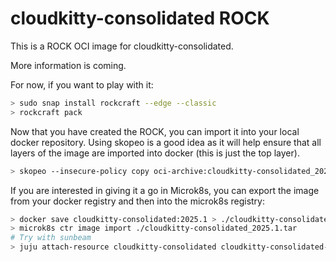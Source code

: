 # cloudkitty-consolidated ROCK

This is a ROCK OCI image for cloudkitty-consolidated.

More information is coming.

For now, if you want to play with it:

```bash
> sudo snap install rockcraft --edge --classic
> rockcraft pack
```

Now that you have created the ROCK, you can import it into
your local docker repository. Using skopeo is a good idea as
it will help ensure that all layers of the image are imported
into docker (this is just the top layer).

```bash
> skopeo --insecure-policy copy oci-archive:cloudkitty-consolidated_2025.1_amd64.rock docker-daemon:cloudkitty-consolidated:2025.1
```

If you are interested in giving it a go in Microk8s, you can
export the image from your docker registry and then into the
microk8s registry:

```bash
> docker save cloudkitty-consolidated:2025.1 > ./cloudkitty-consolidated_2025.1.tar
> microk8s ctr image import ./cloudkitty-consolidated_2025.1.tar
# Try with sunbeam
> juju attach-resource cloudkitty-consolidated cloudkitty-consolidated-image=cloudkitty-consolidated:2025.1
```
